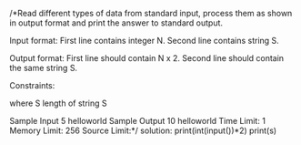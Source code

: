 /*Read different types of data from standard input, process them as shown in output format and print the answer to standard output.

Input format:
First line contains integer N.
Second line contains string S.

Output format:
First line should contain N x 2.
Second line should contain the same string S.

Constraints:

 where S length of string S

Sample Input
5
helloworld
Sample Output
10
helloworld
Time Limit: 1
Memory Limit: 256
Source Limit:*/
solution:
print(int(input())*2)
print(s)

